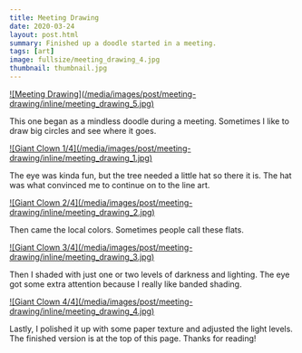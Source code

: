 ```yaml
---
title: Meeting Drawing
date: 2020-03-24
layout: post.html
summary: Finished up a doodle started in a meeting.
tags: [art]
image: fullsize/meeting_drawing_4.jpg
thumbnail: thumbnail.jpg
---
```


<a href="/media/images/post/meeting-drawing/fullsize/meeting_drawing_5.jpg">
  ![Meeting Drawing](/media/images/post/meeting-drawing/inline/meeting_drawing_5.jpg)
</a>

This one began as a mindless doodle during a meeting. Sometimes I like to draw big circles and see where it goes.

<div>
  <a href="/media/images/post/meeting-drawing/fullsize/meeting_drawing_1.jpg">
    ![Giant Clown 1/4](/media/images/post/meeting-drawing/inline/meeting_drawing_1.jpg)
  </a>
</div>

The eye was kinda fun, but the tree needed a little hat so there it is. The hat was what convinced me to continue on to the line art.

<div>
  <a href="/media/images/post/meeting-drawing/fullsize/meeting_drawing_2.jpg">
    ![Giant Clown 2/4](/media/images/post/meeting-drawing/inline/meeting_drawing_2.jpg)
  </a>
</div>

Then came the local colors. Sometimes people call these flats.

<div>
  <a href="/media/images/post/meeting-drawing/fullsize/meeting_drawing_3.jpg">
    ![Giant Clown 3/4](/media/images/post/meeting-drawing/inline/meeting_drawing_3.jpg)
  </a>
</div>

Then I shaded with just one or two levels of darkness and lighting. The eye got some extra attention because I really like banded shading.

<div>
  <a href="/media/images/post/meeting-drawing/fullsize/meeting_drawing_4.jpg">
    ![Giant Clown 4/4](/media/images/post/meeting-drawing/inline/meeting_drawing_4.jpg)
  </a>
</div>

Lastly, I polished it up with some paper texture and adjusted the light levels. The finished version is at the top of this page. Thanks for reading!

